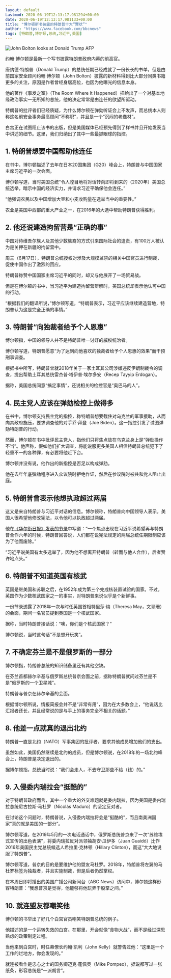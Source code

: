 ```yaml
---
layout: default
Lastmod: 2020-06-19T12:13:17.981294+00:00
date: 2020-06-19T12:13:17.981133+00:00
title: "博尔顿新书披露的特朗普十大“罪状”"
author: "https://www.facebook.com/bbcnews"
tags: [特朗普,博尔顿,总统,习近平,美国]
---
```


 ![John Bolton looks at Donald Trump](https://images.weserv.nl/?url=https%3A//ichef.bbci.co.uk/news/320/cpsprodpb/7FB7/production/_112959623_mediaitem112959622.jpg) AFP 

约翰·博尔顿是最新一个写书披露特朗普政府内幕的前高官。

唐纳德·特朗普（Donald Trump）的总统任期已经成就了一份长长的书单，但是由前国家安全顾问约翰·博尔顿（John Bolton）披露的新材料得到比大部分同类书籍更多的关注，原因是作者曾经身居高位，也因为他曝光的信息本身。

他的著作《事发之室》（The Room Where It Happened）描绘出了一个对基本地缘政治事实一无所知的总统，他的决定常常是由连任的欲望所驱动。

特朗普的批评者们已经质疑，为什么博尔顿在弹劾听证会上不发声，而总统本人则称这名前安全事务最高顾问“不称职”，并且是一个“沉闷的老蠢材”。

白宫正在试图阻止该书的出版，但是美国媒体已经预先得到了样书并且开始发表当中讲述的细节。这里，我们归纳出了其中一些最抓眼球的指控。

1\. 特朗普想要中国帮助他连任
----------------

在书中，博尔顿描述了去年在日本20国集团（G20）峰会上，特朗普与中国国家主席习近平的一次会面。

博尔顿写道，当时美国总统“令人瞠目地将对话转向即将到来的（2020年）美国总统选举，暗示中国的经济实力，并请求习近平确保他会连任。”

“他强调农民以及中国增加大豆和小麦收购量在选举当中的重要性。”

农业是美国中西部的重大产业之一，在2016年的大选中帮助特朗普获得胜利。

2\. 他还说建造拘留营是“正确的事”
-------------------

中国对待维吾尔族人及其他少数族裔的方式引来国际社会的遣责，有100万人被认为是关押在新疆的拘留营中。

周三（6月17日），特朗普总统授权对涉及大规模监禁的相关中国官员进行制裁，促使中国作出了激烈的回应。

特朗普称赞中国国家主席习近平的同时，却又与他展开了一场贸易战。

但是在博尔顿的书中，当习近平为建造拘留营辩解时，美国总统却表示他认可中国的行动。

“根据我们的翻译所说，”博尔顿写道，“特朗普表示，习近平应该继续建造营地，特朗普认为这是完全正确的事情。”

3\. 特朗普“向独裁者给予个人恩惠”
-------------------

博尔顿指，中国的领导人并不是特朗普唯一讨好的威权统治者。

博尔顿写道，特朗普愿意“为了达到向他喜欢的独裁者给予个人恩惠的效果”而干预刑事调查。

根据书中所写，特朗普曾就2018年关于一家土耳其公司涉嫌违反伊朗制裁令的调查，提出帮助土耳其总统雷杰普·塔伊普·埃尔多安（Recep Tayyip Erdogan）。

据称，美国总统同意“搞定事情”，还说相关的检控官是“奥巴马的人”。

4\. 民主党人应该在弹劾检控上做得多
-------------------

在书中，博尔顿支持民主党的指控，称特朗普想要截住对乌克兰的军事援助，从而向其政府施压，要求调查他的对手乔·拜登（Joe Biden）。这一指控引发了试图弹劾特朗普的行动。

然而，博尔顿在书中批评民主党人，指他们只将焦点放在乌克兰身上是“弹劾操作不当”。他声称，假如他们扩大调查，将能说服更多美国人相信特朗普总统犯下了轻重不一的各种罪，有必要将他赶下台。

博尔顿并没有说，他作出的新指控是否足以构成弹劾。

他在去年年底弹劾程序进入众议院时拒绝作证，然后在参议院时被共和党人阻止出庭。

5\. 特朗普曾表示他想执政超过两届
------------------

这又是来自特朗普与习近平对话的信息。博尔顿称，特朗普向中国领导人表示，美国人很希望他修改宪法，以令他可以执政超过两届。

他在[《华尔街日报》发表的节录](https://www.wsj.com/articles/john-bolton-the-scandal-of-trumps-china-policy-11592419564)中写道：“一个焦点出现在习近平说希望再与特朗普合作六年的时候，特朗普回答说，人们都在说宪法规定的两届总统任期限制应该为了他而废除。”

“习近平说美国有太多选举了，因为他不想离开特朗普（转而与他人合作），后者赞许地点头。”

6\. 特朗普不知道英国有核武
---------------

英国是继美国和苏联之后，在1952年成为第三个完成核装置试验的国家。不过，英国作为少数核武国家之一的事实，对特朗普来说似乎是个新鲜事。

一份节录透露了2018年一次与时任英国首相特里莎·梅（Theresa May，文翠珊）的会面，期间一名官员提到英国是一个核武国家。

据称，当时特朗普接话说：“噢，你们是个核武国家？”

博尔顿说，当时这句话“不是想开玩笑”。

7\. 不确定芬兰是不是俄罗斯的一部分
-------------------

博尔顿指，特朗普总统的知识储备里还有其他空缺。

在芬兰首都赫尔辛基与俄罗斯总统普京会面之前，据称特朗普就问过芬兰是不是“俄罗斯的一个卫星城”。

特朗普与普京在赫尔辛基的会面。

根据博尔顿所说，情报简报会并不是“非常有用”，因为在大多数会上，“他说话比汇报者还长，并且经常说的是与手上的事务完全不相关的话题。”

8\. 他差一点就真的退出北约
---------------

特朗普一直是北约（NATO）军事集团的批评者，要求其他成员增加他们的支出。

虽然如此，美国仍然继续是北约的成员，但是博尔顿说，在2018年的一场北约峰会上，特朗普是决定退出的。

据博尔顿指，总统当时说：“我们会走人，不去守卫那些不给（钱）的。”

9\. 入侵委内瑞拉会“挺酷的”
----------------

对于特朗普政府而言，其中一个重大的外交难题就是委内瑞拉，因为美国是委内瑞拉总统尼古拉斯·马杜罗（Nicolás Maduro）的坚定反对者。

在讨论这个问题时，特朗普说，入侵委内瑞拉将会是“挺酷的”，而且南美洲国家“真的就是美国的一部分”。

博尔顿写道，在2019年5月的一次电话通话中，俄罗斯总统普京来了一次“苏维埃式宣传的出色表演”，将委内瑞拉反对派领袖胡安·瓜伊多（Juan Guaidó）比作2016年美国民主党总统候选人希拉里·克林顿（Hillary Clinton），而这“大大地说服了特朗普”。

博尔顿写道，普京的目的是要维护他的盟友马杜罗。2018年，特朗普将左翼的马杜罗标签为独裁者，并且实施制裁，但是后者仍然掌权。

在本周日即将播出的美国广播公司新闻台（ABC News）访问中，博尔顿这样形容特朗普：“我想普京是觉得，他能够将他玩弄于股掌之间。”

10\. 就连盟友都嘲笑他
-------------

博尔顿的书举出了好几个白宫官员嘲笑特朗普总统的例子。

他描述的是一个运转失效的白宫。在那里，开会就像“食物大战”，而不是经过深思熟虑的政策制定过程。

当他来到白宫时，时任幕僚长约翰·凯利（John Kelly）就警告过他：“这里是一个工作的烂地方，你会发现的。”

就连被看作是忠心之士的国务卿迈克·蓬佩奥（Mike Pompeo），据说都写过一张纸条，形容总统是“一派胡言”。

